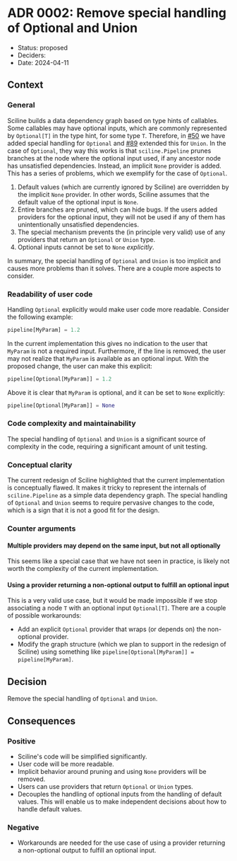 # ADR 0002: Remove special handling of Optional and Union

- Status: proposed
- Deciders:
- Date: 2024-04-11

## Context

### General

Sciline builds a data dependency graph based on type hints of callables.
Some callables may have optional inputs, which are commonly represented by `Optional[T]` in the type hint, for some type `T`.
Therefore, in [#50](https://github.com/scipp/sciline/pull/50) we have added special handling for `Optional` and [#89](https://github.com/scipp/sciline/pull/89) extended this for `Union`.
In the case of `Optional`, they way this works is that `sciline.Pipeline` prunes branches at the node where the optional input used, if any ancestor node has unsatisfied dependencies.
Instead, an implicit `None` provider is added.
This has a series of problems, which we exemplify for the case of `Optional`.

1. Default values (which are currently ignored by Sciline) are overridden by the implicit `None` provider.
   In other words, Sciline assumes that the default value of the optional input is `None`.
2. Entire branches are pruned, which can hide bugs.
   If the users added providers for the optional input, they will not be used if any of them has unintentionally unsatisfied dependencies.
3. The special mechanism prevents the (in principle very valid) use of any providers that return an `Optional` or `Union` type.
4. Optional inputs cannot be set to `None` *explicitly*.

In summary, the special handling of `Optional` and `Union` is too implicit and causes more problems than it solves.
There are a couple more aspects to consider.

### Readability of user code

Handling `Optional` explicitly would make user code more readable.
Consider the following example:

```python
pipeline[MyParam] = 1.2
```

In the current implementation this gives no indication to the user that `MyParam` is not a required input.
Furthermore, if the line is removed, the user may not realize that `MyParam` is available as an optional input.
With the proposed change, the user can make this explicit:

```python
pipeline[Optional[MyParam]] = 1.2
```

Above it is clear that `MyParam` is optional, and it can be set to `None` explicitly:

```python
pipeline[Optional[MyParam]] = None
```

### Code complexity and maintainability

The special handling of `Optional` and `Union` is a significant source of complexity in the code, requiring a significant amount of unit testing.

### Conceptual clarity

The current redesign of Sciline highlighted that the current implementation is conceptually flawed.
It makes it tricky to represent the internals of `sciline.Pipeline` as a simple data dependency graph.
The special handling of `Optional` and `Union` seems to require pervasive changes to the code, which is a sign that it is not a good fit for the design.

### Counter arguments

#### Multiple providers may depend on the same input, but not all optionally

This seems like a special case that we have not seen in practice, is likely not worth the complexity of the current implementation.

#### Using a provider returning a non-optional output to fulfill an optional input

This is a very valid use case, but it would be made impossible if we stop associating a node `T` with an optional input `Optional[T]`.
There are a couple of possible workarounds:

- Add an explicit `Optional` provider that wraps (or depends on) the non-optional provider.
- Modify the graph structure (which we plan to support in the redesign of Sciline) using something like `pipeline[Optional[MyParam]] = pipeline[MyParam]`.

## Decision

Remove the special handling of `Optional` and `Union`.

## Consequences

### Positive

- Sciline's code will be simplified significantly.
- User code will be more readable.
- Implicit behavior around pruning and using `None` providers will be removed.
- Users can use providers that return `Optional` or `Union` types.
- Decouples the handling of optional inputs from the handling of default values.
  This will enable us to make independent decisions about how to handle default values.

### Negative

- Workarounds are needed for the use case of using a provider returning a non-optional output to fulfill an optional input.